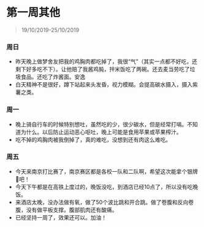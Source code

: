 # 第一周其他

> 19/10/2019-25/10/2019

### 周日

- 昨天晚上做梦舍友把我的鸡胸肉都吃掉了，我很“气”（其实一点都不好吃，还剩下好多吃不下）。让他赔了我酱鸡肫，拌米饭吃了两碗。还去麦当劳吃了垃圾食品。还吃了炸酱面。安逸
- 白天精神不是很好，蹲下站起来头发昏，视力模糊。会提高碳水摄入，摄入紫薯之类。

### 周一

- 晚上骑自行车的时候特别想吐，虽然吃的少，很少碳水，但是经常打嗝。不知道为什么。以后防止运动恶心呕吐，晚上可能是食用苹果或苹果榨汁。
- 吃不掉的鸡胸肉被我倒掉了，真的难吃，没想到还有肉这么难吃。

### 周五

- 今天来南京打比赛了，南京赛区都是各校一队和二队啊，希望这次能拿个银牌🥈吧！
- 今天下午都是在高铁上度过的，晚饭没吃，到酒店已经10点了，所以没有吃晚饭。
- 来酒店太晚，没办法做有氧，做了50个波比跳和开合跳。做了卷腹和反向卷腹，没有做平板支撑。腹部肌肉还有酸痛。
- 已经坚持一周了，效果还可以。加油！